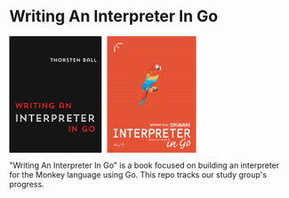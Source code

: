 # Writing An Interpreter In Go

<div style="
    display: flex;
    gap: 10px;
">
    <img src="image/go-interpreter-en.png" height="210" />
    <img src="image/go-interpreter-ko.jpg" height="210" />
</div>

"Writing An Interpreter In Go" is a book focused on building an interpreter for the Monkey language using Go. This repo tracks our study group's progress.
